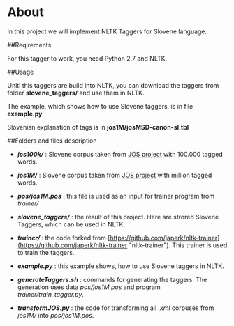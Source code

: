 About
======
In this project we will implement NLTK Taggers for Slovene language.

##Reqirements

For this tagger to work, you need Python 2.7 and NLTK.

##Usage

Unitl this taggers are build into NLTK, you can download the taggers from folder **slovene_taggers/** and use them in NLTK. 

The example, which shows how to use Slovene taggers, is in file **example.py**

Slovenian explanation of tags is in **jos1M/josMSD-canon-sl.tbl**

##Folders and files description

* _**jos100k/**_ : Slovene corpus taken from [JOS project](http://nl.ijs.si/jos "Slovene corpus") with 100.000 tagged words.

* _**jos1M/**_ : Slovene corpus taken from [JOS project](http://nl.ijs.si/jos "Slovene corpus") with million tagged words.

* _**pos/jos1M.pos**_ : this file is used as an input for trainer program from _trainer/_

* _**slovene_taggers/**_ : the result of this project. Here are strored Slovene Taggers, which can be used in NLTK.

* _**trainer/**_ : the code forked from [https://github.com/japerk/nltk-trainer](https://github.com/japerk/nltk-trainer "nltk-trainer"). This trainer is used to train the taggers.

* _**example.py**_ : this example shows, how to use Slovene taggers in NLTK.

* _**generateTaggers.sh**_ : commands for generating the taggers. The generation uses data _pos/jos1M.pos_ and program _trainer/train_tagger.py_. 

* _**transformJOS.py**_ : the code for transforming all _.xml_ corpuses from _jos1M/_ into _pos/jos1M.pos_.